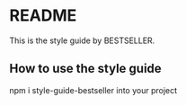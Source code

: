 # README #

This is the style guide by BESTSELLER.

## How to use the style guide ##
npm i style-guide-bestseller into your project